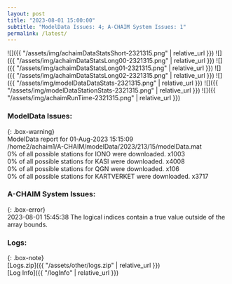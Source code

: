```yaml
---
layout: post
title: "2023-08-01 15:00:00"
subtitle: "ModelData Issues: 4; A-CHAIM System Issues: 1"
permalink: /latest/
---
```


![]({{ "/assets/img/achaimDataStatsShort-2321315.png" | relative_url }})
![]({{ "/assets/img/achaimDataStatsLong00-2321315.png" | relative_url }})
![]({{ "/assets/img/achaimDataStatsLong01-2321315.png" | relative_url }})
![]({{ "/assets/img/achaimDataStatsLong02-2321315.png" | relative_url }})
![]({{ "/assets/img/modelDataDataStats-2321315.png" | relative_url }})
![]({{ "/assets/img/modelDataStationStats-2321315.png" | relative_url }})
![]({{ "/assets/img/achaimRunTime-2321315.png" | relative_url }})


### ModelData Issues:  
  
{: .box-warning}  
 ModelData report for 01-Aug-2023 15:15:09   
 /home2/achaim1/A-CHAIM/modelData/2023/213/15/modelData.mat   
 0% of all possible stations for IONO were downloaded. x1003   
 0% of all possible stations for KASI were downloaded. x4008   
 0% of all possible stations for QGN were downloaded. x106   
 0% of all possible stations for KARTVERKET were downloaded. x3717   
  
### A-CHAIM System Issues:  
  
{: .box-error}  
2023-08-01 15:45:38 The logical indices contain a true value outside of the array bounds.  

### Logs:  
  
{: .box-note}  
[Logs.zip]({{ "/assets/other/logs.zip" | relative_url }})  
[Log Info]({{ "/logInfo" | relative_url }})  
